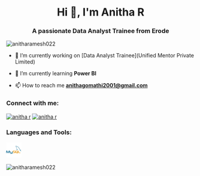 <h1 align="center">Hi 👋, I'm Anitha R</h1>
<h3 align="center">A passionate Data Analyst Trainee from Erode</h3>

<p align="left"> <img src="https://komarev.com/ghpvc/?username=anitharamesh022&label=Profile%20views&color=0e75b6&style=flat" alt="anitharamesh022" /> </p>

- 🔭 I’m currently working on [Data Analyst Trainee](Unified Mentor Private Limited)

- 🌱 I’m currently learning **Power BI**

- 📫 How to reach me **anithagomathi2001@gmail.com**

<h3 align="left">Connect with me:</h3>
<p align="left">
<a href="https://linkedin.com/in/anitha r" target="blank"><img align="center" src="https://raw.githubusercontent.com/rahuldkjain/github-profile-readme-generator/master/src/images/icons/Social/linked-in-alt.svg" alt="anitha r" height="30" width="40" /></a>
<a href="https://www.hackerrank.com/anitha r" target="blank"><img align="center" src="https://raw.githubusercontent.com/rahuldkjain/github-profile-readme-generator/master/src/images/icons/Social/hackerrank.svg" alt="anitha r" height="30" width="40" /></a>
</p>

<h3 align="left">Languages and Tools:</h3>
<p align="left"> <a href="https://www.mysql.com/" target="_blank" rel="noreferrer"> <img src="https://raw.githubusercontent.com/devicons/devicon/master/icons/mysql/mysql-original-wordmark.svg" alt="mysql" width="40" height="40"/> </a> </p>

<p><img align="center" src="https://github-readme-streak-stats.herokuapp.com/?user=anitharamesh022&" alt="anitharamesh022" /></p>

<!---
anitharamesh022/anitharamesh022 is a ✨ special ✨ repository because its `README.md` (this file) appears on your GitHub profile.
You can click the Preview link to take a look at your changes.
--->
